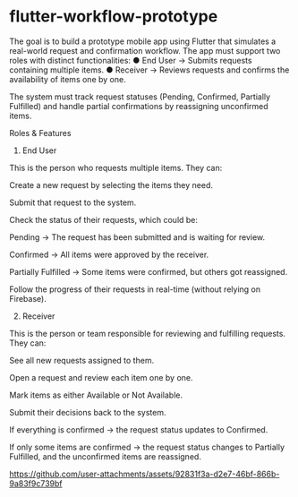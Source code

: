 # flutter-workflow-prototype
The goal is to build a prototype mobile app using Flutter that simulates a real-world request and confirmation workflow.
The app must support two roles
with distinct functionalities:
● End User → Submits requests containing multiple items.
● Receiver → Reviews requests and confirms the availability of items one by one.

The system must track request statuses (Pending, Confirmed, Partially Fulfilled) and handle
partial confirmations by reassigning unconfirmed items.

Roles & Features
1. End User

This is the person who requests multiple items.
They can:

Create a new request by selecting the items they need.

Submit that request to the system.

Check the status of their requests, which could be:

Pending → The request has been submitted and is waiting for review.

Confirmed → All items were approved by the receiver.

Partially Fulfilled → Some items were confirmed, but others got reassigned.

Follow the progress of their requests in real-time (without relying on Firebase).

2. Receiver

This is the person or team responsible for reviewing and fulfilling requests.
They can:

See all new requests assigned to them.

Open a request and review each item one by one.

Mark items as either Available or Not Available.

Submit their decisions back to the system.

If everything is confirmed → the request status updates to Confirmed.

If only some items are confirmed → the request status changes to Partially Fulfilled, and the unconfirmed items are reassigned.


https://github.com/user-attachments/assets/92831f3a-d2e7-46bf-866b-9a83f9c739bf



